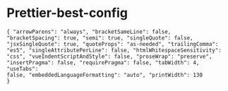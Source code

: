 # Prettier-best-config

<code>{
  "arrowParens": "always",
  "bracketSameLine": false,
  "bracketSpacing": true,
  "semi": true,
  "singleQuote": false,
  "jsxSingleQuote": true,
  "quoteProps": "as-needed",
  "trailingComma": "es5",
  "singleAttributePerLine": false,
  "htmlWhitespaceSensitivity": "css",
  "vueIndentScriptAndStyle": false,
  "proseWrap": "preserve",
  "insertPragma": false,
  "requirePragma": false,
  "tabWidth": 4,
  "useTabs": false,
  "embeddedLanguageFormatting": "auto",
  "printWidth": 130
}</code>
